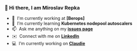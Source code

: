 ### :wave: Hi there, I am Miroslav Repka

- :office: &nbsp;I'm currently working at **[Berops]**
- :seedling: &nbsp;I’m currently learning **Kubernetes nodepool autoscalers**
- :mailbox: &nbsp;Ask me anything on my **[issues page]**
- :envelope: &nbsp;Connect with me on **[LinkedIn]**
- :computer: &nbsp;I’m currently working on **[Claudie]**

<!-- links -->

[issues page]: https://github.com/MiroslavRepka/MiroslavRepka/issues "MiroslavRepka/issues"
[linkedin]: https://www.linkedin.com/in/miroslavrepka "Miroslav Repka LinkedIn"
[claudie]: https://github.com/Berops/claudie "Claudie"
